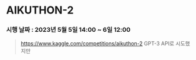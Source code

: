 # AIKUTHON-2
### 시행 날짜 : 2023년 5월 5일 14:00 ~ 6일 12:00
> https://www.kaggle.com/competitions/aikuthon-2
GPT-3 API로 시도했지만 
